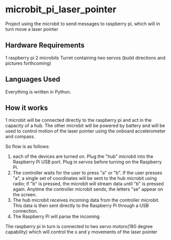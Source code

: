 # microbit_pi_laser_pointer
Project using the microbit to send messages to raspberry pi, which will in turn move a laser pointer

## Hardware Requirements

1 raspberry pi
2 microbits
Turret containing two servos (build directions and pictures forthcoming)

## Languages Used

Everything is written in Python.

## How it works
1 microbit will be connected directly to the raspberry pi and act in the capacity of a hub.  The other microbit will be powered by battery and will be used to control motion of the laser pointer using the onboard accelerometer and compass.

So flow is as follows:
1. each of the devices are turned on. Plug the "hub" microbit into the Raspberry Pi USB port.  Plug in servos before turning on the Raspberry Pi.
2. The controller waits for the user to press "a" or "b".  If the user presses "a", a single set of coordinates will be sent to the hub microbit using radio; if "b" is pressed, the microbit will stream data until "b" is pressed again.  Anytime the controller microbit sends, the letters "se" appear on the screen.
3.  The hub microbit receives incoming data from the controller microbit.  This data is then sent directly to the Raspberry Pi through a USB connection.
4.  The Raspberry Pi will parse the incoming 

The raspberry pi in turn is connected to two servo motors(180 degree capability) which will control the x and y movements of the laser pointer
